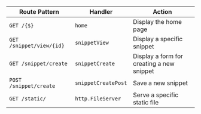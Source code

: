 | Route Pattern             | Handler               |Action                                     | 
|---------------------------|-----------------------|-------------------------------------------|
|`GET /{$}`                 |`home`                 |Display the home page                      | 
|`GET /snippet/view/{id}`   |`snippetView`          |Display a specific snippet                 |
|`GET /snippet/create`      |`snippetCreate`        |Display a form for creating a new snippet  |
|`POST /snippet/create`     |`snippetCreatePost`    |Save a new snippet                         |
|`GET /static/`             |`http.FileServer`      |Serve a specific static file               |
